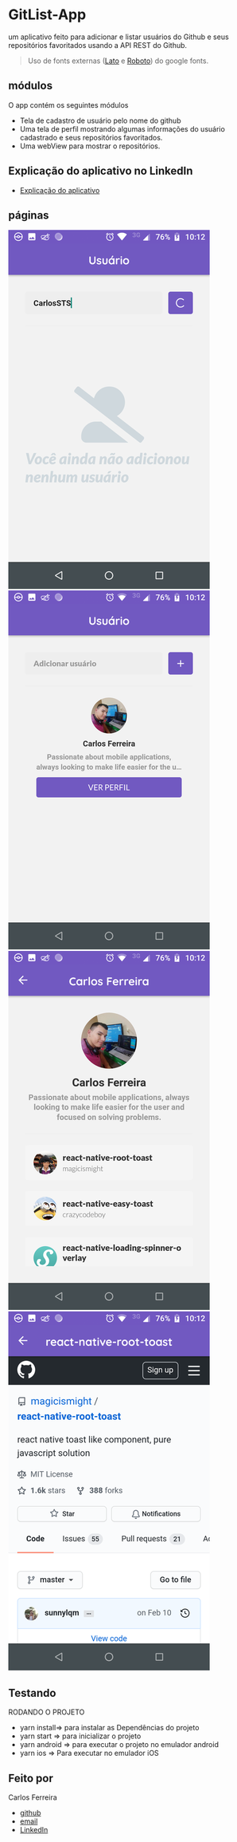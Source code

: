 # GitList-App
um aplicativo feito para adicionar e listar usuários do Github e seus repositórios favoritados usando a API REST do Github.
> Uso de fonts externas ([Lato](https://fonts.google.com/specimen/Lato) e [Roboto](https://fonts.google.com/specimen/Roboto)) do google fonts.
## módulos

O app contém os seguintes módulos

* Tela de cadastro de usuário pelo nome do github
* Uma tela de perfil mostrando algumas informações do usuário cadastrado e seus repositórios favoritados.
* Uma webView para mostrar o repositórios.

## Explicação do aplicativo no LinkedIn
* [Explicação do aplicativo](https://www.linkedin.com/posts/carlos-ferreira-4b2ba219a_reactnative-activity-6760602129725034496-QidW)

## páginas
![Foto do App vazio](https://github.com/CarlosSTS/GitList-App/blob/master/images/empty.png)
![Foto do App adicionado](https://github.com/CarlosSTS/GitList-App/blob/master/images/added.png)
![Foto do App detalhe](https://github.com/CarlosSTS/GitList-App/blob/master/images/detail.png)
![Foto do App webView](https://github.com/CarlosSTS/GitList-App/blob/master/images/webView.png)

## Testando
RODANDO O PROJETO
* yarn install=> para instalar as Dependências do projeto
* yarn start => para inicializar o projeto
* yarn android => para executar o projeto no emulador android
* yarn ios => Para executar no emulador iOS

## Feito por

Carlos Ferreira
* [github](https://www.github.com/CarlosSTS)
* [email](mailto://carlossts826@gmail.com)
* [LinkedIn](https://www.linkedin.com/in/carlos-ferreira-4b2ba219a/)
